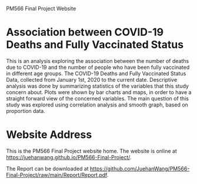 PM566 Final Project Website

# Association between COVID-19 Deaths and Fully Vaccinated Status

This is an analysis exploring the association between the number of deaths due to COVID-19 and the number of people who have been fully vaccinated in different age groups. The COVID-19 Deaths and Fully Vaccinated Status Data, collected from January 1st, 2020 to the current date. Descriptive analysis was done by summarizing statistics of the variables that this study concern about. Plots were shown by bar charts and maps, in order to have a straight forward view of the concerned variables. The main question of this study was explored using correlation analysis and smooth graph, based on proportion data.

# Website Address

This is the PM566 Final Project website home. The website is online at https://juehanwang.github.io/PM566-Final-Project/.

The Report can be downloaded at https://github.com/JuehanWang/PM566-Final-Project/raw/main/Report/Report.pdf.